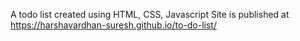 A todo list created using HTML, CSS, Javascript
Site is published at https://harshavardhan-suresh.github.io/to-do-list/
